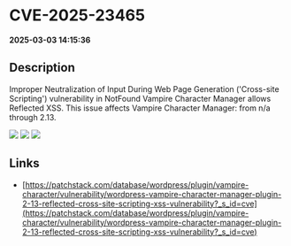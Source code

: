# CVE-2025-23465

**2025-03-03 14:15:36**

## Description
Improper Neutralization of Input During Web Page Generation ('Cross-site Scripting') vulnerability in NotFound Vampire Character Manager allows Reflected XSS. This issue affects Vampire Character Manager: from n/a through 2.13.

![](https://img.shields.io/static/v1?label=Score&message=7.1&color=red)
![](https://img.shields.io/static/v1?label=Severity&message=HIGH&color=red)
![](https://img.shields.io/static/v1?label=CWE&message=XSS&color=green)

## Links
- [https://patchstack.com/database/wordpress/plugin/vampire-character/vulnerability/wordpress-vampire-character-manager-plugin-2-13-reflected-cross-site-scripting-xss-vulnerability?_s_id=cve](https://patchstack.com/database/wordpress/plugin/vampire-character/vulnerability/wordpress-vampire-character-manager-plugin-2-13-reflected-cross-site-scripting-xss-vulnerability?_s_id=cve)
